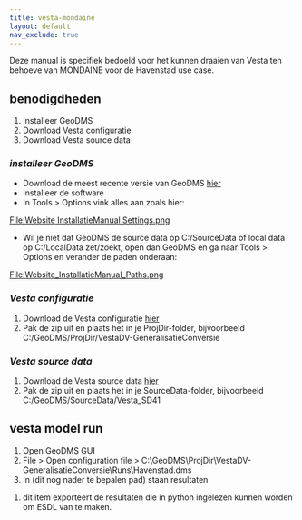 ```yaml
---
title: vesta-mondaine
layout: default
nav_exclude: true
---
```

Deze manual is specifiek bedoeld voor het kunnen draaien van Vesta ten
behoeve van MONDAINE voor de Havenstad use case.

## benodigdheden

1.  Installeer GeoDMS
2.  Download Vesta configuratie
3.  Download Vesta source data

### *installeer GeoDMS*

-   Download de meest recente versie van GeoDMS
    [hier](GeoDms_Setups "wikilink")
-   Installeer de software
-   In Tools > Options vink alles aan zoals hier:

[<File:Website> InstallatieManual
Settings.png](File:Website_InstallatieManual_Settings.png "wikilink")

-   Wil je niet dat GeoDMS de source data op C:/SourceData of local data
    op C:/LocalData zet/zoekt, open dan GeoDMS en ga naar Tools >
    Options en verander de paden onderaan:

[<File:Website_InstallatieManual_Paths.png>](File:Website_InstallatieManual_Paths.png "wikilink")

### *Vesta configuratie*

1.  Download de Vesta configuratie
    [hier](https://github.com/RuudvandenWijngaart/VestaDV/archive/GeneralisatieConversie.zip)
2.  Pak de zip uit en plaats het in je ProjDir-folder, bijvoorbeeld
    C:/GeoDMS/ProjDir/VestaDV-GeneralisatieConversie

### *Vesta source data*

1.  Download de Vesta source data
    [hier](https://surfdrive.surf.nl/files/index.php/s/m4A8krP02PJTVe6)
2.  Pak de zip uit en plaats het in je SourceData-folder, bijvoorbeeld
    C:/GeoDMS/SourceData/Vesta_SD41

## vesta model run

1.  Open GeoDMS GUI
2.  File > Open configuration file >
    C:\\GeoDMS\\ProjDir\\VestaDV-GeneralisatieConversie\\Runs\\Havenstad.dms
3.  In (dit nog nader te bepalen pad) staan resultaten

<!-- -->

1.  dit item exporteert de resultaten die in python ingelezen kunnen
    worden om ESDL van te maken.